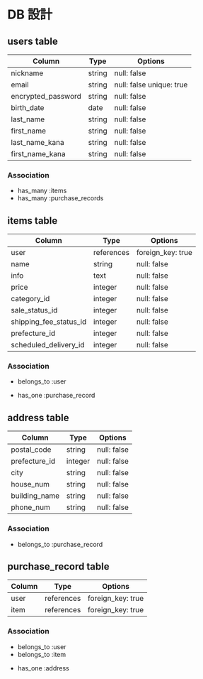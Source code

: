 # DB 設計

## users table

| Column             | Type                | Options                  |
|--------------------|---------------------|--------------------------|
| nickname           | string              | null: false              |
| email              | string              | null: false unique: true |
| encrypted_password | string              | null: false              |
| birth_date         | date                | null: false              |
| last_name          | string              | null: false              |
| first_name         | string              | null: false              |
| last_name_kana     | string              | null: false              |
| first_name_kana    | string              | null: false              |

### Association

* has_many :items
* has_many :purchase_records

## items table

| Column                 | Type       | Options           |
|------------------------|------------|-------------------|
| user                   | references | foreign_key: true |
| name                   | string     | null: false       |
| info                   | text       | null: false       |
| price                  | integer    | null: false       |
| category_id            | integer    | null: false       |
| sale_status_id         | integer    | null: false       |
| shipping_fee_status_id | integer    | null: false       |
| prefecture_id          | integer    | null: false       |
| scheduled_delivery_id  | integer    | null: false       |

### Association

- belongs_to :user
* has_one :purchase_record

## address table

| Column                      | Type       | Options     |
|-----------------------------|------------|-------------|
| postal_code                 | string     | null: false |
| prefecture_id               | integer    | null: false |
| city                        | string     | null: false |
| house_num                   | string     | null: false |
| building_name               | string     | null: false |
| phone_num                   | string     | null: false |

### Association

- belongs_to :purchase_record
## purchase_record table

| Column | Type       | Options           |
|--------|------------|-------------------|
| user   | references | foreign_key: true |
| item   | references | foreign_key: true |

### Association

- belongs_to :user
- belongs_to :item
* has_one :address